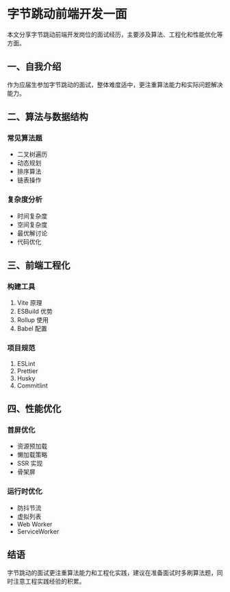 # 字节跳动前端开发一面

本文分享字节跳动前端开发岗位的面试经历，主要涉及算法、工程化和性能优化等方面。

## 一、自我介绍

作为应届生参加字节跳动的面试，整体难度适中，更注重算法能力和实际问题解决能力。

## 二、算法与数据结构

### 常见算法题
- 二叉树遍历
- 动态规划
- 排序算法
- 链表操作

### 复杂度分析
- 时间复杂度
- 空间复杂度
- 最优解讨论
- 代码优化

## 三、前端工程化

### 构建工具
1. Vite 原理
2. ESBuild 优势
3. Rollup 使用
4. Babel 配置

### 项目规范
1. ESLint
2. Prettier
3. Husky
4. Commitlint

## 四、性能优化

### 首屏优化
- 资源预加载
- 懒加载策略
- SSR 实现
- 骨架屏

### 运行时优化
- 防抖节流
- 虚拟列表
- Web Worker
- ServiceWorker

## 结语

字节跳动的面试更注重算法能力和工程化实践，建议在准备面试时多刷算法题，同时注意工程实践经验的积累。 